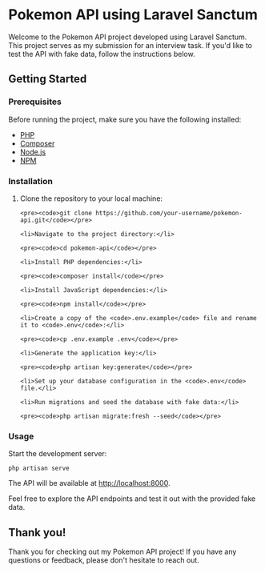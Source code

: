 <!DOCTYPE html>
<html lang="en">
<head>
    <meta charset="UTF-8">
    <meta name="viewport" content="width=device-width, initial-scale=1.0">
    <title>Pokemon API using Laravel Sanctum</title>
</head>
<body>

<h1>Pokemon API using Laravel Sanctum</h1>

<p>Welcome to the Pokemon API project developed using Laravel Sanctum. This project serves as my submission for an interview task. If you'd like to test the API with fake data, follow the instructions below.</p>

<h2>Getting Started</h2>

<h3>Prerequisites</h3>

<p>Before running the project, make sure you have the following installed:</p>

<ul>
    <li><a href="https://www.php.net/manual/en/install.php">PHP</a></li>
    <li><a href="https://getcomposer.org/">Composer</a></li>
    <li><a href="https://nodejs.org/">Node.js</a></li>
    <li><a href="https://www.npmjs.com/">NPM</a></li>
</ul>

<h3>Installation</h3>

<ol>
    <li>Clone the repository to your local machine:</li>

    <pre><code>git clone https://github.com/your-username/pokemon-api.git</code></pre>

    <li>Navigate to the project directory:</li>

    <pre><code>cd pokemon-api</code></pre>

    <li>Install PHP dependencies:</li>

    <pre><code>composer install</code></pre>

    <li>Install JavaScript dependencies:</li>

    <pre><code>npm install</code></pre>

    <li>Create a copy of the <code>.env.example</code> file and rename it to <code>.env</code>:</li>

    <pre><code>cp .env.example .env</code></pre>

    <li>Generate the application key:</li>

    <pre><code>php artisan key:generate</code></pre>

    <li>Set up your database configuration in the <code>.env</code> file.</li>

    <li>Run migrations and seed the database with fake data:</li>

    <pre><code>php artisan migrate:fresh --seed</code></pre>
</ol>

<h3>Usage</h3>

<p>Start the development server:</p>

<pre><code>php artisan serve</code></pre>

<p>The API will be available at <a href="http://localhost:8000">http://localhost:8000</a>.</p>

<p>Feel free to explore the API endpoints and test it out with the provided fake data.</p>

<h2>Thank you!</h2>

<p>Thank you for checking out my Pokemon API project! If you have any questions or feedback, please don't hesitate to reach out.</p>

</body>
</html>
